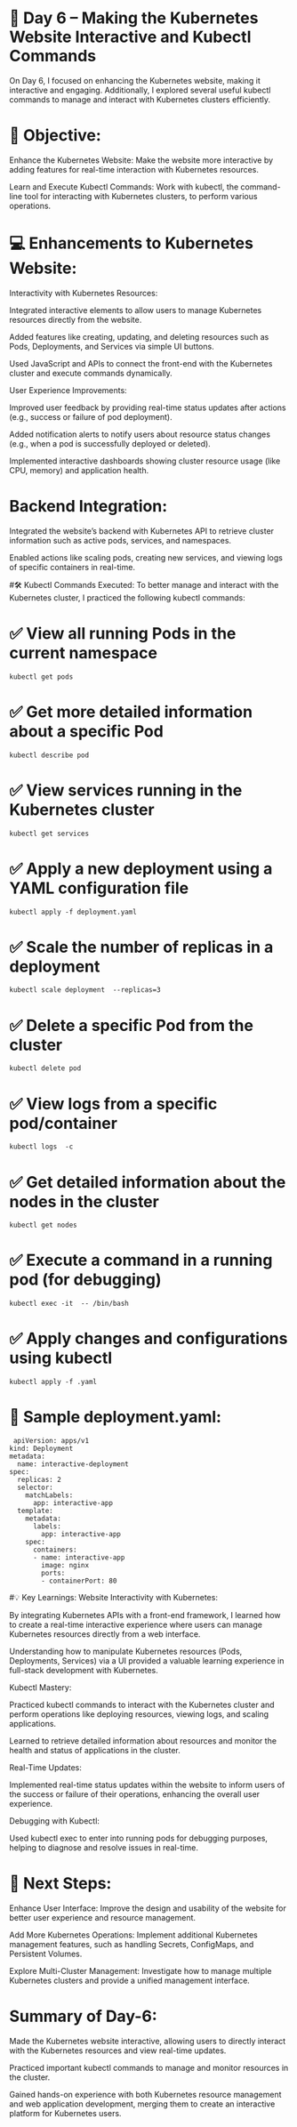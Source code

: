 # 🌱 Day 6 – Making the Kubernetes Website Interactive and Kubectl Commands  

On Day 6, I focused on enhancing the Kubernetes website, making it interactive and engaging. Additionally, I explored several useful kubectl commands to manage and interact with Kubernetes clusters efficiently.

# 🚀 Objective:
Enhance the Kubernetes Website: Make the website more interactive by adding features for real-time interaction with Kubernetes resources.

Learn and Execute Kubectl Commands: Work with kubectl, the command-line tool for interacting with Kubernetes clusters, to perform various operations.

# 💻 Enhancements to Kubernetes Website:
Interactivity with Kubernetes Resources:

Integrated interactive elements to allow users to manage Kubernetes resources directly from the website.

Added features like creating, updating, and deleting resources such as Pods, Deployments, and Services via simple UI buttons.

Used JavaScript and APIs to connect the front-end with the Kubernetes cluster and execute commands dynamically.

User Experience Improvements:

Improved user feedback by providing real-time status updates after actions (e.g., success or failure of pod deployment).

Added notification alerts to notify users about resource status changes (e.g., when a pod is successfully deployed or deleted).

Implemented interactive dashboards showing cluster resource usage (like CPU, memory) and application health.

# Backend Integration:

Integrated the website’s backend with Kubernetes API to retrieve cluster information such as active pods, services, and namespaces.

Enabled actions like scaling pods, creating new services, and viewing logs of specific containers in real-time.

#🛠️ Kubectl Commands Executed:
To better manage and interact with the Kubernetes cluster, I practiced the following kubectl commands:

# ✅ View all running Pods in the current namespace
<pre><code>kubectl get pods</code></pre>

# ✅ Get more detailed information about a specific Pod
<pre><code>kubectl describe pod <pod_name> </code></pre>

# ✅ View services running in the Kubernetes cluster
<pre><code>kubectl get services</code></pre>

# ✅ Apply a new deployment using a YAML configuration file
<pre><code>kubectl apply -f deployment.yaml</code></pre>

# ✅ Scale the number of replicas in a deployment
<pre><code>kubectl scale deployment <deployment_name> --replicas=3</code></pre>

# ✅ Delete a specific Pod from the cluster
<pre><code>kubectl delete pod <pod_name></code></pre>

# ✅ View logs from a specific pod/container
<pre><code>kubectl logs <pod_name> -c <container_name></code></pre>

# ✅ Get detailed information about the nodes in the cluster
<pre><code>kubectl get nodes</code></pre>

# ✅ Execute a command in a running pod (for debugging)
<pre><code>kubectl exec -it <pod_name> -- /bin/bash</code></pre>

# ✅ Apply changes and configurations using kubectl
<pre><code>kubectl apply -f <config_file>.yaml</code></pre>

# 📁 Sample deployment.yaml:

<pre><code> apiVersion: apps/v1
kind: Deployment
metadata:
  name: interactive-deployment
spec:
  replicas: 2
  selector:
    matchLabels:
      app: interactive-app
  template:
    metadata:
      labels:
        app: interactive-app
    spec:
      containers:
      - name: interactive-app
        image: nginx
        ports:
        - containerPort: 80</code></pre>
        
#💡 Key Learnings:
Website Interactivity with Kubernetes:

By integrating Kubernetes APIs with a front-end framework, I learned how to create a real-time interactive experience where users can manage Kubernetes resources directly from a web interface.

Understanding how to manipulate Kubernetes resources (Pods, Deployments, Services) via a UI provided a valuable learning experience in full-stack development with Kubernetes.

Kubectl Mastery:

Practiced kubectl commands to interact with the Kubernetes cluster and perform operations like deploying resources, viewing logs, and scaling applications.

Learned to retrieve detailed information about resources and monitor the health and status of applications in the cluster.

Real-Time Updates:

Implemented real-time status updates within the website to inform users of the success or failure of their operations, enhancing the overall user experience.

Debugging with Kubectl:

Used kubectl exec to enter into running pods for debugging purposes, helping to diagnose and resolve issues in real-time.

# 🎯 Next Steps:
Enhance User Interface: Improve the design and usability of the website for better user experience and resource management.

Add More Kubernetes Operations: Implement additional Kubernetes management features, such as handling Secrets, ConfigMaps, and Persistent Volumes.

Explore Multi-Cluster Management: Investigate how to manage multiple Kubernetes clusters and provide a unified management interface.

# Summary of Day-6:
Made the Kubernetes website interactive, allowing users to directly interact with the Kubernetes resources and view real-time updates.

Practiced important kubectl commands to manage and monitor resources in the cluster.

Gained hands-on experience with both Kubernetes resource management and web application development, merging them to create an interactive platform for Kubernetes users.
